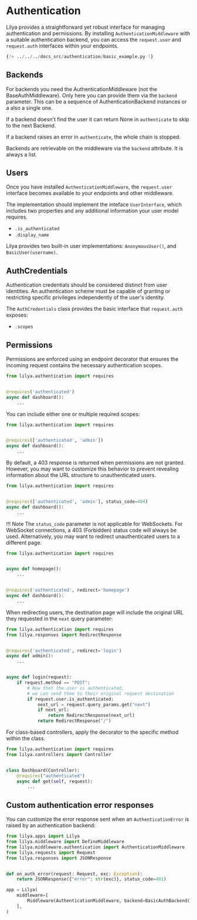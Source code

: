 # Authentication

Lilya provides a straightforward yet robust interface for managing authentication and permissions.
By installing `AuthenticationMiddleware` with a suitable authentication backend, you can access the `request.user` and `request.auth`
interfaces within your endpoints.

```python
{!> ../../../docs_src/authentication/basic_example.py !}
```

## Backends

For backends you need the AuthenticationMiddleware (not the BaseAuthMiddleware). Only here you can provide them
via the `backend` parameter. This can be a sequence of AuthenticationBackend instances or a also a single one.

If a backend doesn't find the user it can return None in `authenticate` to skip to the next Backend.

If a backend raises an error in `authenticate`, the whole chain is stopped.

Backends are retrievable on the middleware via the `backend` attribute. It is always a list.

## Users

Once you have installed `AuthenticationMiddleware`, the `request.user` interface becomes
available to your endpoints and other middleware.

The implementation should implement the inteface `UserInterface`, which includes two properties and any additional information your user model requires.

* `.is_authenticated`
* `.display_name`

Lilya provides two built-in user implementations: `AnonymousUser()`,
and `BasicUser(username)`.

## AuthCredentials

Authentication credentials should be considered distinct from user identities.
An authentication scheme must be capable of granting or restricting specific privileges independently of the user's identity.

The `AuthCredentials` class provides the basic interface that `request.auth`
exposes:

* `.scopes`

## Permissions

Permissions are enforced using an endpoint decorator that ensures the incoming request contains the necessary authentication scopes.

```python
from lilya.authentication import requires


@requires('authenticated')
async def dashboard():
    ...
```

You can include either one or multiple required scopes:

```python
from lilya.authentication import requires


@requires(['authenticated', 'admin'])
async def dashboard():
    ...
```

By default, a 403 response is returned when permissions are not granted. However, you may want to customize this behavior to prevent revealing information about the URL structure to unauthenticated users.

```python
from lilya.authentication import requires


@requires(['authenticated', 'admin'], status_code=404)
async def dashboard():
    ...
```

!!! Note
    The `status_code` parameter is not applicable for WebSockets. For WebSocket connections, a 403 (Forbidden) status code will always be used.
    Alternatively, you may want to redirect unauthenticated users to a different page.

```python
from lilya.authentication import requires


async def homepage():
    ...


@requires('authenticated', redirect='homepage')
async def dashboard():
    ...
```

When redirecting users, the destination page will include the original URL they requested in the `next` query parameter:

```python
from lilya.authentication import requires
from lilya.responses import RedirectResponse


@requires('authenticated', redirect='login')
async def admin():
    ...


async def login(request):
    if request.method == "POST":
        # Now that the user is authenticated,
        # we can send them to their original request destination
        if request.user.is_authenticated:
            next_url = request.query_params.get("next")
            if next_url:
                return RedirectResponse(next_url)
            return RedirectResponse("/")
```

For class-based controllers, apply the decorator to the specific method within the class.

```python
from lilya.authentication import requires
from lilya.controllers import Controller


class Dashboard(Controller):
    @requires("authenticated")
    async def get(self, request):
        ...
```

## Custom authentication error responses

You can customize the error response sent when an `AuthenticationError` is raised by an authentication backend:

```python
from lilya.apps import Lilya
from lilya.middleware import DefineMiddleware
from lilya.middleware.authentication import AuthenticationMiddleware
from lilya.requests import Request
from lilya.responses import JSONResponse


def on_auth_error(request: Request, exc: Exception):
    return JSONResponse({"error": str(exc)}, status_code=401)

app = Lilya(
    middleware=[
        Middleware(AuthenticationMiddleware, backend=BasicAuthBackend(), on_error=on_auth_error),
    ],
)
```
